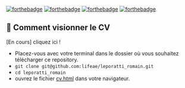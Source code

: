 [![forthebadge](http://forthebadge.com/images/badges/built-with-love.svg)](http://forthebadge.com)
[![forthebadge](https://forthebadge.com/images/badges/uses-html.svg)](https://forthebadge.com)
[![forthebadge](https://forthebadge.com/images/badges/uses-css.svg)](https://forthebadge.com)
[![forthebadge](https://forthebadge.com/images/badges/check-it-out.svg)](https://forthebadge.com)

## :seedling: Comment visionner le CV

[En cours] cliquez ici !

* Placez-vous avec votre terminal dans le dossier où vous souhaitez télécharger ce repository.
* `git clone git@github.com:lifeae/leporatti_romain.git`
* `cd leporatti_romain`
* ouvrez le fichier [cv.html](/cv.html) dans votre navigateur.